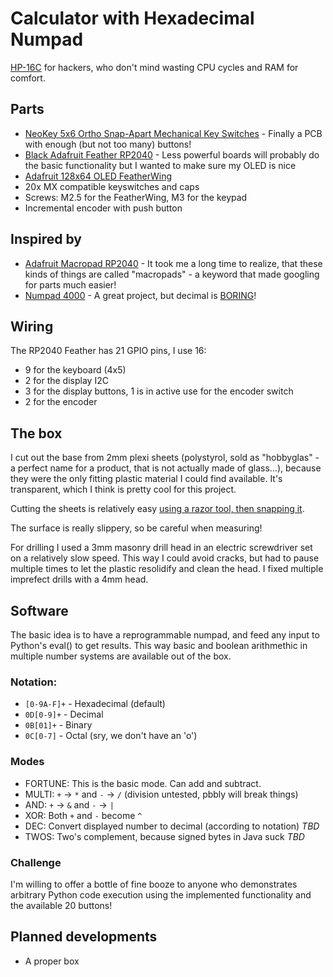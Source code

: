 Calculator with Hexadecimal Numpad
==================================

[HP-16C](https://en.wikipedia.org/wiki/HP-16C) for hackers, who don't mind wasting CPU cycles and RAM for comfort.

Parts
-----

* [NeoKey 5x6 Ortho Snap-Apart Mechanical Key Switches](https://www.adafruit.com/product/5157) - Finally a PCB with enough (but not too many) buttons!
* [Black Adafruit Feather RP2040](https://www.adafruit.com/product/4884) - Less powerful boards will probably do the basic functionality but I wanted to make sure my OLED is nice
* [Adafruit 128x64 OLED FeatherWing](https://learn.adafruit.com/adafruit-128x64-oled-featherwing)
* 20x MX compatible keyswitches and caps
* Screws: M2.5 for the FeatherWing, M3 for the keypad
* Incremental encoder with push button

Inspired by
-----------

* [Adafruit Macropad RP2040](https://learn.adafruit.com/adafruit-macropad-rp2040) - It took me a long time to realize, that these kinds of things are called "macropads" - a keyword that made googling for parts much easier!
* [Numpad 4000](https://learn.adafruit.com/numpad-4000-mechanical-keyswitch-data-entry-device/overview) - A great project, but decimal is [BORING](https://www.youtube.com/watch?v=qf-hpusjxfw)!

Wiring
------

The RP2040 Feather has 21 GPIO pins, I use 16:
- 9 for the keyboard (4x5)
- 2 for the display I2C
- 3 for the display buttons, 1 is in active use for the encoder switch
- 2 for the encoder

The box
-------

I cut out the base from 2mm plexi sheets (polystyrol, sold as "hobbyglas" - a perfect name for a product, that is not actually made of glass...), because they were the only fitting plastic material I could find available. It's transparent, which I think is pretty cool for this project.

Cutting the sheets is relatively easy [using a razor tool, then snapping it](https://www.youtube.com/watch?v=Axo_bTyl1gQ). 

The surface is really slippery, so be careful when measuring!

For drilling I used a 3mm masonry drill head in an electric screwdriver set on a relatively slow speed. This way I could avoid cracks, but had to pause multiple times to let the plastic resolidify and clean the head. I fixed multiple imprefect drills with a 4mm head.

Software
--------

The basic idea is to have a reprogrammable numpad, and feed any input to Python's eval() to get results. This way basic and boolean arithmethic in multiple number systems are available out of the box.

### Notation:

- `[0-9A-F]+` - Hexadecimal (default)
- `0D[0-9]+` - Decimal
- `0B[01]+` - Binary
- `0C[0-7]` - Octal (sry, we don't have an 'o') 

### Modes

- FORTUNE: This is the basic mode. Can add and subtract.
- MULTI: `+` -> `*` and `-` -> `/` (division untested, pbbly will break things)
- AND: `+` -> `&` and `-` -> `|` 
- XOR: Both `+` and `-` become `^`
- DEC: Convert displayed number to decimal (according to notation) *TBD*
- TWOS: Two's complement, because signed bytes in Java suck *TBD*

### Challenge

I'm willing to offer a bottle of fine booze to anyone who demonstrates arbitrary Python code execution using the implemented functionality and the available 20 buttons!

Planned developments
--------------------

* A proper box

